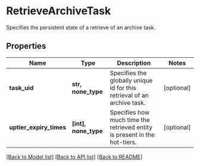 # RetrieveArchiveTask

Specifies the persistent state of a retrieve of an archive task.

## Properties
Name | Type | Description | Notes
------------ | ------------- | ------------- | -------------
**task_uid** | **str, none_type** | Specifies the globally unique id for this retrieval of an archive task. | [optional] 
**uptier_expiry_times** | **[int], none_type** | Specifies how much time the retrieved entity is present in the hot-tiers. | [optional] 

[[Back to Model list]](../README.md#documentation-for-models) [[Back to API list]](../README.md#documentation-for-api-endpoints) [[Back to README]](../README.md)


